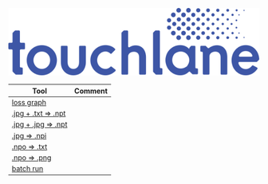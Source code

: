 ![LOGO](https://github.com/touchlane/NetapixTools/blob/master/Assets/logo.svg)

| Tool | Comment |
| ------------- | ------------- |
| [loss graph](https://github.com/touchlane/NetapixTools/tree/loss_graph) |  |
| [.jpg + .txt => .npt](https://github.com/touchlane/NetapixTools/tree/jpg_and_txt_to_npt) |  |
| [.jpg + .jpg => .npt](https://github.com/touchlane/NetapixTools/tree/jpg_and_jpg_to_npt) |  |
| [.jpg => .npi](https://github.com/touchlane/NetapixTools/tree/jpg_to_npi) |  |
| [.npo => .txt](https://github.com/touchlane/NetapixTools/tree/npo_to_txt) |  |
| [.npo => .png](https://github.com/touchlane/NetapixTools/tree/npo_to_png) |  |
| [batch run](https://github.com/touchlane/NetapixTools/tree/batch_run_script) |  |
